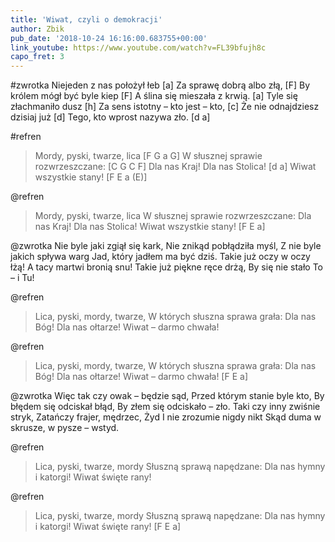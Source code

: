 ```yaml
---
title: 'Wiwat, czyli o demokracji'
author: Zbik
pub_date: '2018-10-24 16:16:00.683755+00:00'
link_youtube: https://www.youtube.com/watch?v=FL39bfujh8c
capo_fret: 3
---
```


#zwrotka
Niejeden z nas położył łeb [a]
Za sprawę dobrą albo złą, [F]
By królem mógł być byle kiep [F]
A ślina się mieszała z krwią. [a]
Tyle się złachmaniło dusz [h]
Za sens istotny – kto jest – kto, [c]
Że nie odnajdziesz dzisiaj już [d]
Tego, kto wprost nazywa zło. [d a]
 
#refren
>Mordy, pyski, twarze, lica [F G a G]
>W słusznej sprawie rozwrzeszczane: [C G C F]
>Dla nas Kraj! Dla nas Stolica! [d a]
>Wiwat wszystkie stany! [F E a (E)]
 
@refren
>Mordy, pyski, twarze, lica
>W słusznej sprawie rozwrzeszczane:
>Dla nas Kraj! Dla nas Stolica!
>Wiwat wszystkie stany! [F E a]
 
@zwrotka
Nie byle jaki zgiął się kark,
Nie znikąd pobłądziła myśl,
Z nie byle jakich spływa warg
Jad, który jadłem ma być dziś.
Takie już oczy w oczy łżą!
A tacy martwi bronią snu!
Takie już piękne ręce drżą,
By się nie stało To – i Tu!
 
@refren
>Lica, pyski, mordy, twarze,
>W których słuszna sprawa grała:
>Dla nas Bóg! Dla nas ołtarze!
>Wiwat – darmo chwała!
 
@refren
>Lica, pyski, mordy, twarze,
>W których słuszna sprawa grała:
>Dla nas Bóg! Dla nas ołtarze!
>Wiwat – darmo chwała! [F E a]
 
@zwrotka
Więc tak czy owak – będzie sąd,
Przed którym stanie byle kto,
By błędem się odciskał błąd,
By złem się odciskało – zło.
Taki czy inny zwiśnie stryk,
Zatańczy frajer, mędrzec, Żyd
I nie zrozumie nigdy nikt
Skąd duma w skrusze, w pysze – wstyd.
 
@refren
>Lica, pyski, twarze, mordy
>Słuszną sprawą napędzane:
>Dla nas hymny i katorgi!
>Wiwat święte rany!
 
@refren
>Lica, pyski, twarze, mordy
>Słuszną sprawą napędzane:
>Dla nas hymny i katorgi!
>Wiwat święte rany! [F E a]